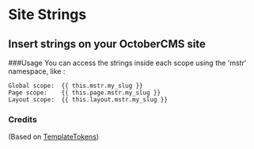 # Site Strings
Insert strings on your OctoberCMS site
---


###Usage
You can access the strings inside each scope using the 'mstr' namespace, like :

```
Global scope:  {{ this.mstr.my_slug }}
Page scope:    {{ this.page.mstr.my_slug }}
Layout scope:  {{ this.layout.mstr.my_slug }}
```


### Credits
(Based on [TemplateTokens](https://github.com/rendler-denis/templatetokens))

